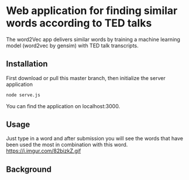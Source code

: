 # Web application for finding similar words according to TED talks

The word2Vec app delivers similar words by training a machine learning model (word2vec by gensim) with TED talk transcripts. 

## Installation

First download or pull this master branch, then initialize the server application

```bash
node serve.js
```

You can find the application on localhost:3000. 

## Usage

Just type in a word and after submission you will see the words that have been used the most in combination with this word. 
https://i.imgur.com/82bizkZ.gif

## Background
